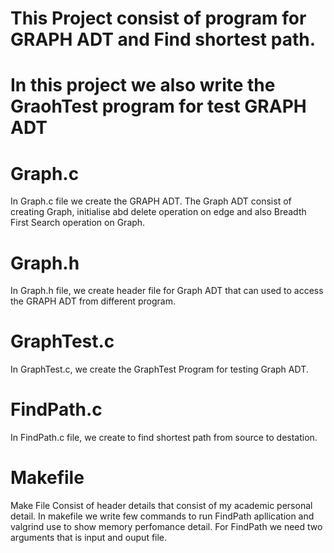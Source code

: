 # This Project consist of program for GRAPH ADT and Find shortest path.
# In this project we also write the GraohTest program for test GRAPH ADT

# Graph.c 
In Graph.c file we create the GRAPH ADT. The Graph ADT consist of creating Graph, initialise abd delete operation on edge and  also Breadth First Search operation on Graph. 

# Graph.h 
In Graph.h file, we create header file for Graph ADT that can used to access the GRAPH ADT from different program.

# GraphTest.c
In GraphTest.c, we create the GraphTest Program for testing Graph ADT.

# FindPath.c
In FindPath.c file, we create to find shortest path from source to destation.

# Makefile
Make File Consist of header details that consist of my academic personal detail. In makefile we write few commands to run FindPath apllication and valgrind use to show memory perfomance detail. For FindPath we need two arguments that is input and ouput file.

 
